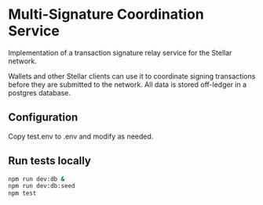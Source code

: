 # Multi-Signature Coordination Service

Implementation of a transaction signature relay service for the Stellar network.

Wallets and other Stellar clients can use it to coordinate signing transactions before they are submitted to the network. All data is stored off-ledger in a postgres database.

## Configuration

Copy test.env to .env and modify as needed.

## Run tests locally

```sh
npm run dev:db &
npm run dev:db:seed
npm test
```
